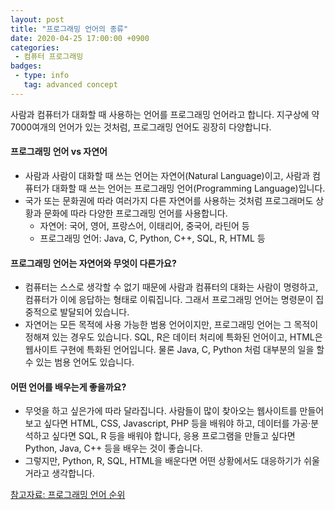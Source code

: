 ```yaml
---
layout: post
title: "프로그래밍 언어의 종류"
date: 2020-04-25 17:00:00 +0900
categories: 
 - 컴퓨터 프로그래밍
badges:
 - type: info
   tag: advanced concept
---
```


사람과 컴퓨터가 대화할 때 사용하는 언어를 프로그래밍 언어라고 합니다. 지구상에 약 7000여개의 언어가 있는 것처럼, 프로그래밍 언어도 굉장히 다양합니다.

<!--more-->

#### **프로그래밍 언어 vs 자연어**
- 사람과 사람이 대화할 때 쓰는 언어는 자연어(Natural Language)이고, 사람과 컴퓨터가 대화할 때 쓰는 언어는 프로그래밍 언어(Programming Language)입니다.
- 국가 또는 문화권에 따라 여러가지 다른 자연어를 사용하는 것처럼 프로그래머도 상황과 문화에 따라 다양한 프로그래밍 언어를 사용합니다.
  - 자연어: 국어, 영어, 프랑스어, 이태리어, 중국어, 라틴어 등
  - 프로그래밍 언어: Java, C, Python, C++, SQL, R, HTML 등

#### **프로그래밍 언어는 자연어와 무엇이 다른가요?**
- 컴퓨터는 스스로 생각할 수 없기 때문에 사람과 컴퓨터의 대화는 사람이 명령하고, 컴퓨터가 이에 응답하는 형태로 이뤄집니다. 그래서 프로그래밍 언어는 명령문이 집중적으로 발달되어 있습니다.
- 자연어는 모든 목적에 사용 가능한 범용 언어이지만, 프로그래밍 언어는 그 목적이 정해져 있는 경우도 있습니다. SQL, R은 데이터 처리에 특화된 언어이고, HTML은 웹사이트 구현에 특화된 언어입니다. 물론 Java, C, Python 처럼 대부분의 일을 할 수 있는 범용 언어도 있습니다.

#### **어떤 언어를 배우는게 좋을까요?**
- 무엇을 하고 싶은가에 따라 달라집니다. 사람들이 많이 찾아오는 웹사이트를 만들어 보고 싶다면 HTML, CSS, Javascript, PHP 등을 배워야 하고, 데이터를 가공·분석하고 싶다면 SQL, R 등을 배워야 합니다, 응용 프로그램을 만들고 싶다면 Python, Java, C++ 등을 배우는 것이 좋습니다.
- 그렇지만, Python, R, SQL, HTML을 배운다면 어떤 상황에서도 대응하기가 쉬울 거라고 생각합니다.

[참고자료: 프로그래밍 언어 순위](https://www.tiobe.com/tiobe-index/)